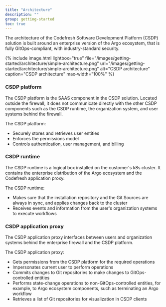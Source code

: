 ```yaml
---
title: "Architecture"
description: ""
group: getting-started
toc: true
---
```


The architecture of the Codefresh Software Development Platform (CSDP) solution is built around an enterprise version of the Argo ecosystem, that is fully GitOps-compliant, with industry-standard security.


{% include
image.html
lightbox="true"
file="/images/getting-started/architecture/simple-architecture.png"
url="/images/getting-started/architecture/simple-architecture.png"
alt="CSDP architecture"
caption="CSDP architecture"
max-width="100%"
%}

### CSDP platform
The CSDP platform is the SAAS component in the CSDP solution. Located outside the firewall, it does not communicate directly with the other CSDP components such as the CSDP runtime, the organization system, and user systems behind the firewall.  

The CSDP platform:
* Securely stores and retrieves user entities
* Enforces the permissions model
* Controls authentication, user management, and billing

### CSDP runtime
The CSDP runtime is a logical box installed on the customer's k8s cluster. It contains the enterprise distribution of the Argo ecosystem and the Codefresh application proxy.  

The CSDP runtime:
* Makes sure that the installation repository and the Git Sources are always in sync, and applies changes back to the cluster
* Receives events and information from the user's organization systems to execute workflows

### CSDP application proxy
The CSDP application proxy interfaces between users and organization systems behind the enterprise firewall and the CSDP platform. 

The CSDP application proxy:
* Gets permissions from the CSDP platform for the required operations  
* Impersonates current user to perform operations
* Commits changes to Git repositories to make changes to GitOps-controlled entities
* Performs state-change operations to non-GitOps-controlled entities, for example, to Argo ecosystem components, such as terminating an Argo workflow
* Retrieves a list of Git repositories for visualization in CSDP clients

